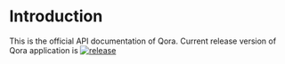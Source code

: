 # Introduction

This is the official API documentation of Qora.
Current release version of Qora application is [![release](https://img.shields.io/github/release/Qoracoin/Qora.svg)](https://github.com/Qoracoin/Qora/releases)
